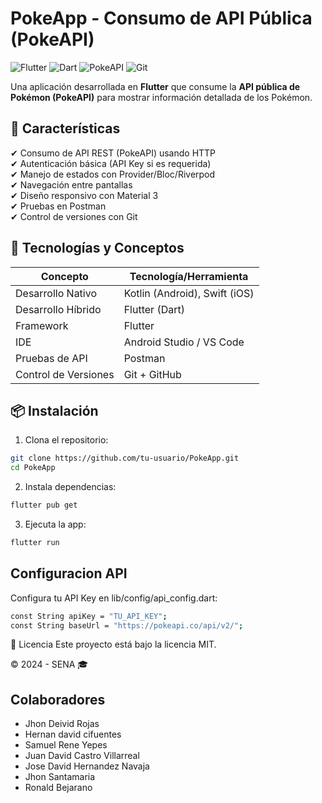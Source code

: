 # PokeApp - Consumo de API Pública (PokeAPI)

![Flutter](https://img.shields.io/badge/Flutter-02569B?style=for-the-badge&logo=flutter&logoColor=white)
![Dart](https://img.shields.io/badge/Dart-0175C2?style=for-the-badge&logo=dart&logoColor=white)
![PokeAPI](https://img.shields.io/badge/PokeAPI-EF5350?style=for-the-badge&logo=pokemon&logoColor=white)
![Git](https://img.shields.io/badge/Git-F05032?style=for-the-badge&logo=git&logoColor=white)

Una aplicación desarrollada en **Flutter** que consume la **API pública de Pokémon (PokeAPI)** para mostrar información detallada de los Pokémon.

## 📌 Características

✔ Consumo de API REST (PokeAPI) usando HTTP  
✔ Autenticación básica (API Key si es requerida)  
✔ Manejo de estados con Provider/Bloc/Riverpod  
✔ Navegación entre pantallas  
✔ Diseño responsivo con Material 3  
✔ Pruebas en Postman  
✔ Control de versiones con Git  

## 🚀 Tecnologías y Conceptos

| Concepto            | Tecnología/Herramienta       |
|---------------------|------------------------------|
| Desarrollo Nativo   | Kotlin (Android), Swift (iOS)|
| Desarrollo Híbrido  | Flutter (Dart)               |
| Framework           | Flutter                      |
| IDE                 | Android Studio / VS Code     |
| Pruebas de API      | Postman                      |
| Control de Versiones| Git + GitHub                 |

## 📦 Instalación

1. Clona el repositorio:
```bash
git clone https://github.com/tu-usuario/PokeApp.git
cd PokeApp
```
2. Instala dependencias:
```bash
flutter pub get
```
3. Ejecuta la app:
```bash
flutter run
```

## Configuracion API
Configura tu API Key en lib/config/api_config.dart:
```bash
const String apiKey = "TU_API_KEY";
const String baseUrl = "https://pokeapi.co/api/v2/";
```

📄 Licencia
Este proyecto está bajo la licencia MIT.

© 2024 - SENA 🎓

## Colaboradores
- Jhon Deivid Rojas
- Hernan david cifuentes
- Samuel Rene Yepes
- Juan David Castro Villarreal
- Jose David Hernandez Navaja
- Jhon Santamaria
- Ronald Bejarano
